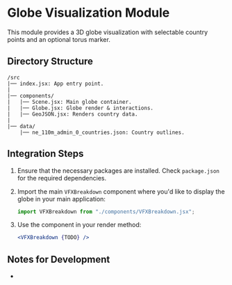 # Globe Visualization Module

This module provides a 3D globe visualization with selectable country points and an optional torus marker.

## Directory Structure

```
/src
|── index.jsx: App entry point.
|
|── components/
|   |── Scene.jsx: Main globe container.
|   |── Globe.jsx: Globe render & interactions.
|   |── GeoJSON.jsx: Renders country data.
|
|── data/
    |── ne_110m_admin_0_countries.json: Country outlines.
```

## Integration Steps

1. Ensure that the necessary packages are installed. Check `package.json` for the required dependencies.
2. Import the main `VFXBreakdown` component where you'd like to display the globe in your main application:
   ```jsx
   import VFXBreakdown from "./components/VFXBreakdown.jsx";
   ```
3. Use the component in your render method:

   ```jsx
   <VFXBreakdown {TODO} />
   ```

## Notes for Development

-
